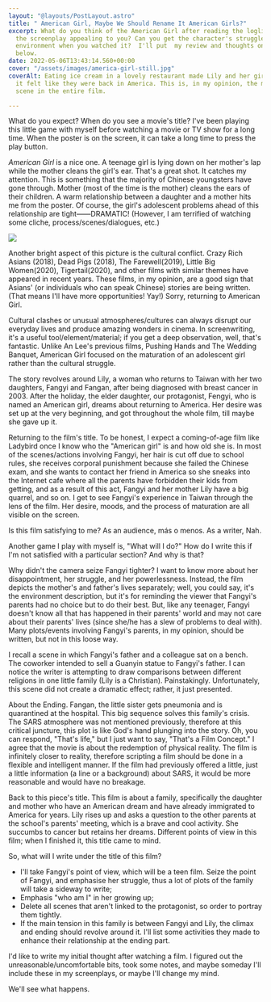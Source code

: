 ```yaml
---
layout: "@layouts/PostLayout.astro"
title: " American Girl, Maybe We Should Rename It American Girls?"
excerpt: What do you think of the American Girl after reading the logline or synopsis?  Is
  the screenplay appealing to you? Can you get the character's struggle in a specific
  environment when you watched it?  I'll put  my review and thoughts on the screenplay
  below.
date: 2022-05-06T13:43:14.560+00:00
cover: "/assets/images/america-girl-still.jpg"
coverAlt: Eating ice cream in a lovely restaurant made Lily and her girls happy, and
  it felt like they were back in America. This is, in my opinion, the most painful
  scene in the entire film.

---
```

What do you expect? When do you see a movie's title? I've been playing this little game with myself before watching a movie or TV show for a long time. When the poster is on the screen, it can take a long time to press the play button.

_American Girl_ is a nice one. A teenage girl is lying down on her mother's lap while the mother cleans the girl's ear. That's a great shot. It catches my attention. This is something that the majority of Chinese youngsters have gone through. Mother (most of the time is the mother) cleans the ears of their children. A warm relationship between a daughter and a mother hits me from the poster. Of course, the girl's adolescent problems ahead of this relationship are tight——DRAMATIC! (However, I am terrified of watching some cliche, process/scenes/dialogues, etc.)

![](/assets/images/america-girl-poster.jpg)

Another bright aspect of this picture is the cultural conflict. Crazy Rich Asians (2018), Dead Pigs (2018), The Farewell(2019), Little Big Women(2020), Tigertail(2020), and other films with similar themes have appeared in recent years. These films, in my opinion, are a good sign that Asians' (or individuals who can speak Chinese) stories are being written. (That means I'll have more opportunities! Yay!) Sorry, returning to American Girl.

Cultural clashes or unusual atmospheres/cultures can always disrupt our everyday lives and produce amazing wonders in cinema. In screenwriting, it's a useful tool/element/material; if you get a deep observation, well, that's fantastic. Unlike An Lee's previous films, Pushing Hands and The Wedding Banquet, American Girl focused on the maturation of an adolescent girl rather than the cultural struggle.

The story revolves around Lily, a woman who returns to Taiwan with her two daughters, Fangyi and Fangan, after being diagnosed with breast cancer in 2003. After the holiday, the elder daughter, our protagonist, Fengyi, who is named an American girl, dreams about returning to America. Her desire was set up at the very beginning, and got throughout the whole film, till maybe she gave up it.

Returning to the film's title. To be honest, I expect a coming-of-age film like Ladybird once I know who the "American girl" is and how old she is. In most of the scenes/actions involving Fangyi, her hair is cut off due to school rules, she receives corporal punishment because she failed the Chinese exam, and she wants to contact her friend in America so she sneaks into the Internet cafe where all the parents have forbidden their kids from getting, and as a result of this act, Fangyi and her mother Lily have a big quarrel, and so on. I get to see Fangyi's experience in Taiwan through the lens of the film. Her desire, moods, and the process of maturation are all visible on the screen.

Is this film satisfying to me? As an audience, más o menos. As a writer, Nah.

Another game I play with myself is, "What will I do?" How do I write this if I'm not satisfied with a particular section? And why is that?

Why didn't the camera seize Fangyi tighter? I want to know more about her disappointment, her struggle, and her powerlessness. Instead, the film depicts the mother's and father's lives separately; well, you could say, it's the environment description, but it's for reminding the viewer that Fangyi's parents had no choice but to do their best. But, like any teenager, Fangyi doesn't know all that has happened in their parents' world and may not care about their parents' lives (since she/he has a slew of problems to deal with). Many plots/events involving Fangyi's parents, in my opinion, should be written, but not in this loose way.

I recall a scene in which Fangyi's father and a colleague sat on a bench. The coworker intended to sell a Guanyin statue to Fangyi's father. I can notice the writer is attempting to draw comparisons between different religions in one little family (Lily is a Christian). Painstakingly. Unfortunately, this scene did not create a dramatic effect; rather, it just presented.

About the Ending. Fangan, the little sister gets pneumonia and is quarantined at the hospital. This big sequence solves this family's crisis. The SARS atmosphere was not mentioned previously, therefore at this critical juncture, this plot is like God's hand plunging into the story. Oh, you can respond, "That's life," but I just want to say, "That's a Film Concept." I agree that the movie is about the redemption of physical reality. The film is infinitely closer to reality, therefore scripting a film should be done in a flexible and intelligent manner. If the film had previously offered a little, just a little information (a line or a background) about SARS, it would be more reasonable and would have no breakage.

Back to this piece's title. This film is about a family, specifically the daughter and mother who have an American dream and have already immigrated to America for years. Lily rises up and asks a question to the other parents at the school's parents' meeting, which is a brave and cool activity. She succumbs to cancer but retains her dreams. Different points of view in this film; when I finished it, this title came to mind.

So, what will I write under the title of this film?

* I'll take Fangyi's point of view, which will be a teen film. Seize the point of Fangyi, and emphasise her struggle, thus a lot of plots of the family will take a sideway to write;
* Emphasis "who am I" in her growing up;
* Delete all scenes that aren't linked to the protagonist, so order to portray them tightly.
* If the main tension in this family is between Fangyi and Lily, the climax and ending should revolve around it. I'll list some activities they made to enhance their relationship at the ending part.

I'd like to write my initial thought after watching a film. I figured out the unreasonable/uncomfortable bits, took some notes, and maybe someday I'll include these in my screenplays, or maybe I'll change my mind.

We'll see what happens.